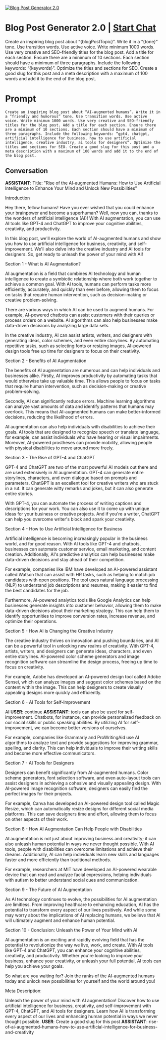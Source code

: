 
[![Blog Post Generator 2.0](https://flow-prompt-covers.s3.us-west-1.amazonaws.com/icon/vintage/vint_6.png)](https://gptcall.net/chat.html?data=%7B%22contact%22%3A%7B%22id%22%3A%22v0_s6p4S_tmsstoAIzT6_%22%2C%22flow%22%3Atrue%7D%7D)
# Blog Post Generator 2.0 | [Start Chat](https://gptcall.net/chat.html?data=%7B%22contact%22%3A%7B%22id%22%3A%22v0_s6p4S_tmsstoAIzT6_%22%2C%22flow%22%3Atrue%7D%7D)
Create an inspiring blog post about “{blogPostTopic}”. Write it in a “{tone}” tone. Use transition words. Use active voice. Write minimum 1000 words. Use very creative and SEO-friendly titles for the blog post. Add a title for each section. Ensure there are a minimum of 10 sections. Each section should have a minimum of three paragraphs. Include the following keywords: “{keywords}”. Optimize the titles and sections for SEO. Create a good slug for this post and a meta description with a maximum of 100 words and add it to the end of the blog post.

# Prompt

```
Create an inspiring blog post about “AI-augmented humans”. Write it in a “friendly and humorous” tone. Use transition words. Use active voice. Write minimum 1000 words. Use very creative and SEO-friendly titles for the blog post. Add a title for each section. Ensure there are a minimum of 10 sections. Each section should have a minimum of three paragraphs. Include the following keywords: “gpt4, chatgpt, artificial intelligence for business, how to use artificial intelligence, creative industry, ai tools for designers”. Optimize the titles and sections for SEO. Create a good slug for this post and a meta description with a maximum of 100 words and add it to the end of the blog post.
```

## Conversation

**ASSISTANT**: Title: "Rise of the AI-augmented Humans: How to Use Artificial Intelligence to Enhance Your Mind and Unlock New Possibilities"



Introduction

Hey there, fellow humans! Have you ever wished that you could enhance your brainpower and become a superhuman? Well, now you can, thanks to the wonders of artificial intelligence (AI)! With AI augmentation, you can use AI tools like GPT-4 and ChatGPT to improve your cognitive abilities, creativity, and productivity.



In this blog post, we'll explore the world of AI-augmented humans and show you how to use artificial intelligence for business, creativity, and self-improvement. We'll also delve into the creative industry and AI tools for designers. So, get ready to unleash the power of your mind with AI!



Section 1 - What is AI Augmentation?

AI augmentation is a field that combines AI technology and human intelligence to create a symbiotic relationship where both work together to achieve a common goal. With AI tools, humans can perform tasks more efficiently, accurately, and quickly than ever before, allowing them to focus on tasks that require human intervention, such as decision-making or creative problem-solving.



There are various ways in which AI can be used to augment humans. For example, AI-powered chatbots can assist customers with their queries or process orders on a website. AI algorithms can also help businesses make data-driven decisions by analyzing large data sets.



In the creative industry, AI can assist artists, writers, and designers with generating ideas, color schemes, and even entire storylines. By automating repetitive tasks, such as selecting fonts or resizing images, AI-powered design tools free up time for designers to focus on their creativity.



Section 2 - Benefits of AI Augmentation 

The benefits of AI augmentation are numerous and can help individuals and businesses alike. Firstly, AI improves productivity by automating tasks that would otherwise take up valuable time. This allows people to focus on tasks that require human intervention, such as decision-making or creative problem-solving.



Secondly, AI can significantly reduce errors. Machine learning algorithms can analyze vast amounts of data and identify patterns that humans may overlook. This means that AI-augmented humans can make better-informed decisions, reducing the likelihood of errors.



AI augmentation can also help individuals with disabilities to achieve their goals. AI tools that are designed to recognize speech or translate language, for example, can assist individuals who have hearing or visual impairments. Moreover, AI-powered prostheses can provide mobility, allowing people with physical disabilities to move around more freely.



Section 3 - The Rise of GPT-4 and ChatGPT

GPT-4 and ChatGPT are two of the most powerful AI models out there and are used extensively in AI augmentation. GPT-4 can generate entire storylines, characters, and even dialogue based on prompts and parameters. ChatGPT is an excellent tool for creative writers who are stuck in a rut. It can generate witty remarks and jokes, but it can also generate entire stories.



With GPT-4, you can automate the process of writing captions and descriptions for your work. You can also use it to come up with unique ideas for your business or creative projects. And if you're a writer, ChatGPT can help you overcome writer's block and spark your creativity.



Section 4 - How to Use Artificial Intelligence for Business

Artificial intelligence is becoming increasingly popular in the business world, and for good reason. With AI tools like GPT-4 and chatbots, businesses can automate customer service, email marketing, and content creation. Additionally, AI's predictive analytics can help businesses make data-driven decisions and stay ahead of their competition.



For example, companies like IBM have developed an AI-powered assistant called Watson that can assist with HR tasks, such as helping to match job candidates with open positions. The tool uses natural language processing (NLP) to understand job descriptions and resumes, making it easier to find the best candidates for the job.



Furthermore, AI-powered analytics tools like Google Analytics can help businesses generate insights into customer behavior, allowing them to make data-driven decisions about their marketing strategy. This can help them to identify opportunities to improve conversion rates, increase revenue, and optimize their operations.



Section 5 - How AI is Changing the Creative Industry

The creative industry thrives on innovation and pushing boundaries, and AI can be a powerful tool in unlocking new realms of creativity. With GPT-4, artists, writers, and designers can generate ideas, characters, and even entire storylines. AI-powered color scheme generators and image recognition software can streamline the design process, freeing up time to focus on creativity.



For example, Adobe has developed an AI-powered design tool called Adobe Sensei, which can analyze images and suggest color schemes based on the content within the image. This can help designers to create visually appealing designs more quickly and efficiently.



Section 6 - AI Tools for Self-Improvement

AI
**USER**: continue
**ASSISTANT**: tools can also be used for self-improvement. Chatbots, for instance, can provide personalized feedback on our social skills or public speaking abilities. By utilizing AI for self-improvement, we can become better versions of ourselves.



For example, companies like Grammarly and ProWritingAid use AI algorithms to analyze text and provide suggestions for improving grammar, spelling, and clarity. This can help individuals to improve their writing skills and become more effective communicators.



Section 7 - AI Tools for Designers

Designers can benefit significantly from AI-augmented humans. Color scheme generators, font selection software, and even auto-layout tools can assist designers in achieving a cohesive and visually appealing design. With AI-powered image recognition software, designers can easily find the perfect images for their projects.



For example, Canva has developed an AI-powered design tool called Magic Resize, which can automatically resize designs for different social media platforms. This can save designers time and effort, allowing them to focus on other aspects of their work.



Section 8 - How AI Augmentation Can Help People with Disabilities

AI augmentation is not just about improving business and creativity; it can also unleash human potential in ways we never thought possible. With AI tools, people with disabilities can overcome limitations and achieve their dreams. Additionally, AI can help individuals learn new skills and languages faster and more efficiently than traditional methods.



For example, researchers at MIT have developed an AI-powered wearable device that can read and analyze facial expressions, helping individuals with autism to better understand social cues and communication.



Section 9 - The Future of AI Augmentation

As AI technology continues to evolve, the possibilities for AI augmentation are limitless. From improving healthcare to enhancing education, AI has the potential to transform every aspect of our lives positively. And while some may worry about the implications of AI replacing humans, we believe that AI will ultimately augment and enhance human potential.



Section 10 - Conclusion: Unleash the Power of Your Mind with AI

AI augmentation is an exciting and rapidly evolving field that has the potential to revolutionize the way we live, work, and create. With AI tools like GPT-4 and ChatGPT, you can enhance your cognitive abilities, creativity, and productivity. Whether you're looking to improve your business, enhance your creativity, or unleash your full potential, AI tools can help you achieve your goals.



So what are you waiting for? Join the ranks of the AI-augmented humans today and unlock new possibilities for yourself and the world around you!



Meta Description:

Unleash the power of your mind with AI augmentation! Discover how to use artificial intelligence for business, creativity, and self-improvement with GPT-4, ChatGPT, and AI tools for designers. Learn how AI is transforming every aspect of our lives and enhancing human potential in ways we never thought possible.
**USER**: Create a good slug for this post
**ASSISTANT**: rise-of-ai-augmented-humans-how-to-use-artificial-intelligence-for-business-and-creativity


